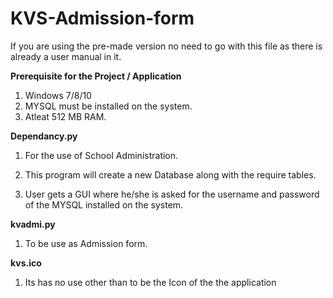 # KVS-Admission-form

If you are using the pre-made version no need to go with this file as there is already a user manual in it.

**Prerequisite for the Project / Application** 

1) Windows 7/8/10
2) MYSQL must be installed on the system.
3) Atleat 512 MB RAM.

**Dependancy.py** 

1) For the use of School Administration.

2) This program will create a new Database along with the require tables. 

3) User gets a GUI where he/she is asked for the username and password of the  MYSQL installed on the system. 

**kvadmi.py**

1) To be use as Admission form.

**kvs.ico**
1) Its has no use other than to be the Icon of the the application


